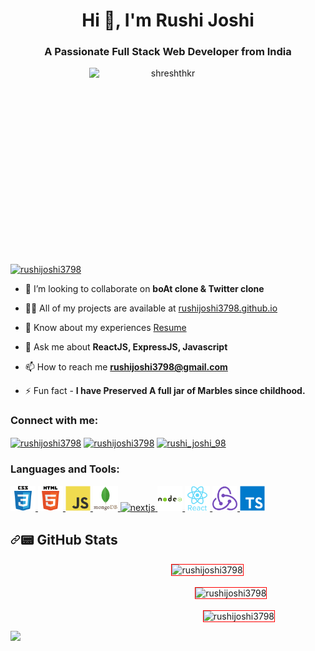 <h1 align="center">Hi 👋, I'm Rushi Joshi</h1>
<h3 align="center">A Passionate Full Stack Web Developer from India</h3>

<p align="center" dir="center"><animated-image data-catalyst="" style="width: auto;"><a target="_blank" rel="noopener noreferrer nofollow" href="https://camo.githubusercontent.com/4af2b296c6f6541df7f65e3a151e31005c0a066de2b756eaf92fb0e0119c28a9/68747470733a2f2f6d65646961342e67697068792e636f6d2f6d656469612f53576f536b4e36447854737a71494b4571762f67697068792e6769663f6369643d373930623736313134343336383961613739663031346163623832393737386236393839306133666330316631366661267269643d67697068792e6769662663743d67"><img src="https://camo.githubusercontent.com/4af2b296c6f6541df7f65e3a151e31005c0a066de2b756eaf92fb0e0119c28a9/68747470733a2f2f6d65646961342e67697068792e636f6d2f6d656469612f53576f536b4e36447854737a71494b4571762f67697068792e6769663f6369643d373930623736313134343336383961613739663031346163623832393737386236393839306133666330316631366661267269643d67697068792e6769662663743d67" alt="shreshthkr" align="center" height="300px" width="50%" data-canonical-src="https://media0.giphy.com/media/qgQUggAC3Pfv687qPC/giphy.gif?cid=ecf05e4713gtza5lgkbjx3rub9c7xrxhau8kto42l0pnmawm&amp;rid=giphy.gif&amp;ct=g" style="max-width: 100%; display: inline-block;" data-target="animated-image.originalImage"></a>
 </p>

<p align="left"> <a href="https://twitter.com/rushijoshi3798" target="blank"><img src="https://img.shields.io/twitter/follow/rushijoshi3798?logo=twitter&style=for-the-badge" alt="rushijoshi3798" /></a> </p>

- 👯 I’m looking to collaborate on **boAt clone & Twitter clone**

- 👨‍💻 All of my projects are available at [rushijoshi3798.github.io](https://rushijoshi3798.github.io/)

- 📄 Know about my experiences [Resume](https://drive.google.com/file/d/1kdwgjOFzfqFQ0ZaANLVuD6JZcNH9bDSO/view?usp=sharing)

- 💬 Ask me about **ReactJS, ExpressJS, Javascript**

- 📫 How to reach me **rushijoshi3798@gmail.com**

- ⚡ Fun fact -  **I have Preserved A full jar of Marbles since childhood.**

<h3 align="left">Connect with me:</h3>
<p align="left">
<a href="https://twitter.com/rushijoshi3798" target="blank"><img align="center" src="https://raw.githubusercontent.com/rahuldkjain/github-profile-readme-generator/master/src/images/icons/Social/twitter.svg" alt="rushijoshi3798" height="30" width="40" /></a>
<a href="https://linkedin.com/in/rushijoshi3798" target="blank"><img align="center" src="https://raw.githubusercontent.com/rahuldkjain/github-profile-readme-generator/master/src/images/icons/Social/linked-in-alt.svg" alt="rushijoshi3798" height="30" width="40" /></a>
<a href="https://instagram.com/rushi_joshi_98" target="blank"><img align="center" src="https://raw.githubusercontent.com/rahuldkjain/github-profile-readme-generator/master/src/images/icons/Social/instagram.svg" alt="rushi_joshi_98" height="30" width="40" /></a>
</p>

<h3 align="left">Languages and Tools:</h3>
<p align="left"> <a href="https://www.w3schools.com/css/" target="_blank" rel="noreferrer"> <img src="https://raw.githubusercontent.com/devicons/devicon/master/icons/css3/css3-original-wordmark.svg" alt="css3" width="40" height="40"/> </a> <a href="https://www.w3.org/html/" target="_blank" rel="noreferrer"> <img src="https://raw.githubusercontent.com/devicons/devicon/master/icons/html5/html5-original-wordmark.svg" alt="html5" width="40" height="40"/> </a> <a href="https://developer.mozilla.org/en-US/docs/Web/JavaScript" target="_blank" rel="noreferrer"> <img src="https://raw.githubusercontent.com/devicons/devicon/master/icons/javascript/javascript-original.svg" alt="javascript" width="40" height="40"/> </a> <a href="https://www.mongodb.com/" target="_blank" rel="noreferrer"> <img src="https://raw.githubusercontent.com/devicons/devicon/master/icons/mongodb/mongodb-original-wordmark.svg" alt="mongodb" width="40" height="40"/> </a> <a href="https://nextjs.org/" target="_blank" rel="noreferrer"> <img src="https://cdn.worldvectorlogo.com/logos/nextjs-2.svg" alt="nextjs" width="40" height="40"/> </a> <a href="https://nodejs.org" target="_blank" rel="noreferrer"> <img src="https://raw.githubusercontent.com/devicons/devicon/master/icons/nodejs/nodejs-original-wordmark.svg" alt="nodejs" width="40" height="40"/> </a> <a href="https://reactjs.org/" target="_blank" rel="noreferrer"> <img src="https://raw.githubusercontent.com/devicons/devicon/master/icons/react/react-original-wordmark.svg" alt="react" width="40" height="40"/> </a> <a href="https://redux.js.org" target="_blank" rel="noreferrer"> <img src="https://raw.githubusercontent.com/devicons/devicon/master/icons/redux/redux-original.svg" alt="redux" width="40" height="40"/> </a> <a href="https://www.typescriptlang.org/" target="_blank" rel="noreferrer"> <img src="https://raw.githubusercontent.com/devicons/devicon/master/icons/typescript/typescript-original.svg" alt="typescript" width="40" height="40"/> </a> </p>

<h2 dir="auto"><a id="user-content--github-stats" class="anchor" aria-hidden="true" href="#-github-stats"><svg class="octicon octicon-link" viewBox="0 0 16 16" version="1.1" width="16" height="16" aria-hidden="true"><path fill-rule="evenodd" d="M7.775 3.275a.75.75 0 001.06 1.06l1.25-1.25a2 2 0 112.83 2.83l-2.5 2.5a2 2 0 01-2.83 0 .75.75 0 00-1.06 1.06 3.5 3.5 0 004.95 0l2.5-2.5a3.5 3.5 0 00-4.95-4.95l-1.25 1.25zm-4.69 9.64a2 2 0 010-2.83l2.5-2.5a2 2 0 012.83 0 .75.75 0 001.06-1.06 3.5 3.5 0 00-4.95 0l-2.5 2.5a3.5 3.5 0 004.95 4.95l1.25-1.25a.75.75 0 00-1.06-1.06l-1.25 1.25a2 2 0 01-2.83 0z"></path></svg></a><g-emoji class="g-emoji" alias="pager" fallback-src="https://github.githubassets.com/images/icons/emoji/unicode/1f4df.png">📟</g-emoji> GitHub Stats</h2>


<p align="center" dir="auto">
     <img align="center" style=" margin-left: 25%;  border: 1px solid red;" src="https://github-readme-stats-git-masterrstaa-rickstaa.vercel.app/api/top-langs/?username=Rushijoshi3798" alt="rushijoshi3798" /><br></br>
     <img align="center" style="max-width: 35%; margin-left: 40%;  border: 1px solid red;" src="https://github-readme-stats.vercel.app/api?username=rushijoshi3798&show_icons=true&locale=en" alt="rushijoshi3798" /><br></br>
     <img align="center" style="max-width: 100%; margin-left: 45%;  border: 1px solid red;" src="https://github-readme-streak-stats.herokuapp.com?user=Rushijoshi3798" alt="rushijoshi3798" /></p>
     
<p align="center" dir="auto">
<img src="https://camo.githubusercontent.com/c731fdac3ea002f80d216c4f9df4c0f125e12b839988425505054fb46ac8ab02/68747470733a2f2f726561646d652d747970696e672d7376672e6865726f6b756170702e636f6d3f666f6e743d5562756e747526636f6c6f723d253233304541413230267643656e7465723d74727565266c696e65733d5468616e6b732b666f722b7669736974696e67212b596f752772652b77656c636f6d6521" data-canonical-src="https://readme-typing-svg.herokuapp.com?font=Ubuntu&amp;color=%230EAA20&amp;vCenter=true&amp;lines=Thanks+for+visiting!+You're+welcome!" style="max-width: 100%; display: block;">
</p>
